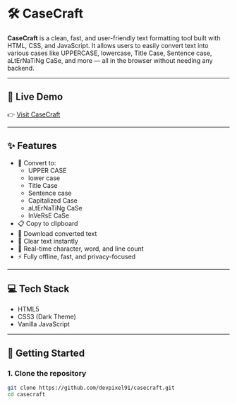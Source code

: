 # 🛠️ CaseCraft

**CaseCraft** is a clean, fast, and user-friendly text formatting tool built with HTML, CSS, and JavaScript. It allows users to easily convert text into various cases like UPPERCASE, lowercase, Title Case, Sentence case, aLtErNaTiNg CaSe, and more — all in the browser without needing any backend.

---

## 🔗 Live Demo

👉 [Visit CaseCraft](https://devpixel91.github.io/casecraft)

---

## ✨ Features

- 🔡 Convert to:
  - UPPER CASE
  - lower case
  - Title Case
  - Sentence case
  - Capitalized Case
  - aLtErNaTiNg CaSe
  - InVeRsE CaSe
- 📋 Copy to clipboard
- 💾 Download converted text
- 🧹 Clear text instantly
- 🧮 Real-time character, word, and line count
- ⚡ Fully offline, fast, and privacy-focused

---

## 💻 Tech Stack

- HTML5
- CSS3 (Dark Theme)
- Vanilla JavaScript

---

## 🚀 Getting Started

### 1. Clone the repository
```bash
git clone https://github.com/devpixel91/casecraft.git
cd casecraft
